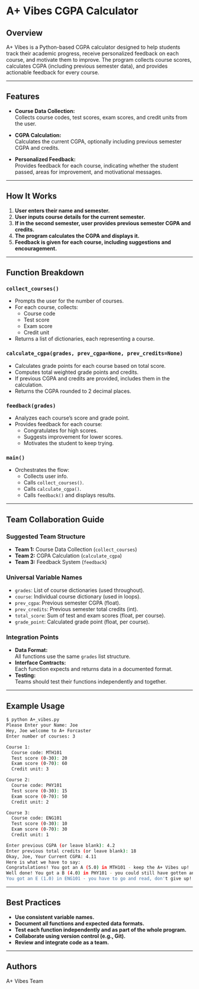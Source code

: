 # A+ Vibes CGPA Calculator

## Overview

A+ Vibes is a Python-based CGPA calculator designed to help students track their academic progress, receive personalized feedback on each course, and motivate them to improve. The program collects course scores, calculates CGPA (including previous semester data), and provides actionable feedback for every course.

---

## Features

- **Course Data Collection:**  
  Collects course codes, test scores, exam scores, and credit units from the user.

- **CGPA Calculation:**  
  Calculates the current CGPA, optionally including previous semester CGPA and credits.

- **Personalized Feedback:**  
  Provides feedback for each course, indicating whether the student passed, areas for improvement, and motivational messages.

---

## How It Works

1. **User enters their name and semester.**
2. **User inputs course details for the current semester.**
3. **If in the second semester, user provides previous semester CGPA and credits.**
4. **The program calculates the CGPA and displays it.**
5. **Feedback is given for each course, including suggestions and encouragement.**

---

## Function Breakdown

### `collect_courses()`
- Prompts the user for the number of courses.
- For each course, collects:
  - Course code
  - Test score
  - Exam score
  - Credit unit
- Returns a list of dictionaries, each representing a course.

### `calculate_cgpa(grades, prev_cgpa=None, prev_credits=None)`
- Calculates grade points for each course based on total score.
- Computes total weighted grade points and credits.
- If previous CGPA and credits are provided, includes them in the calculation.
- Returns the CGPA rounded to 2 decimal places.

### `feedback(grades)`
- Analyzes each course’s score and grade point.
- Provides feedback for each course:
  - Congratulates for high scores.
  - Suggests improvement for lower scores.
  - Motivates the student to keep trying.

### `main()`
- Orchestrates the flow:
  - Collects user info.
  - Calls `collect_courses()`.
  - Calls `calculate_cgpa()`.
  - Calls `feedback()` and displays results.

---

## Team Collaboration Guide

### Suggested Team Structure

- **Team 1:** Course Data Collection (`collect_courses`)
- **Team 2:** CGPA Calculation (`calculate_cgpa`)
- **Team 3:** Feedback System (`feedback`)

### Universal Variable Names

- `grades`: List of course dictionaries (used throughout).
- `course`: Individual course dictionary (used in loops).
- `prev_cgpa`: Previous semester CGPA (float).
- `prev_credits`: Previous semester total credits (int).
- `total_score`: Sum of test and exam scores (float, per course).
- `grade_point`: Calculated grade point (float, per course).

### Integration Points

- **Data Format:**  
  All functions use the same `grades` list structure.
- **Interface Contracts:**  
  Each function expects and returns data in a documented format.
- **Testing:**  
  Teams should test their functions independently and together.

---

## Example Usage

```bash
$ python A+_vibes.py
Please Enter your Name: Joe
Hey, Joe welcome to A+ Forcaster
Enter number of courses: 3

Course 1:
  Course code: MTH101
  Test score (0-30): 20
  Exam score (0-70): 60
  Credit unit: 3

Course 2:
  Course code: PHY101
  Test score (0-30): 15
  Exam score (0-70): 50
  Credit unit: 2

Course 3:
  Course code: ENG101
  Test score (0-30): 10
  Exam score (0-70): 30
  Credit unit: 1

Enter previous CGPA (or leave blank): 4.2
Enter previous total credits (or leave blank): 18
Okay, Joe, Your Current CGPA: 4.11
Here is what we have to say: 
Congratulations! You got an A (5.0) in MTH101 - keep the A+ Vibes up!
Well done! You got a B (4.0) in PHY101 - you could still have gotten an A, you had 15 test score, that's why!
You got an E (1.0) in ENG101 - you have to go and read, don't give up!
```

---

## Best Practices

- **Use consistent variable names.**
- **Document all functions and expected data formats.**
- **Test each function independently and as part of the whole program.**
- **Collaborate using version control (e.g., Git).**
- **Review and integrate code as a team.**

---


## Authors

A+ Vibes Team
